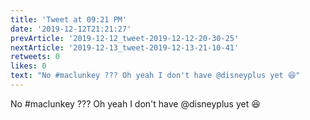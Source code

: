 ```yaml
---
title: 'Tweet at 09:21 PM'
date: '2019-12-12T21:21:27'
prevArticle: '2019-12-12_tweet-2019-12-12-20-30-25'
nextArticle: '2019-12-13_tweet-2019-12-13-21-10-41'
retweets: 0
likes: 0
text: "No #maclunkey ??? Oh yeah I don't have @disneyplus yet 😆"
---
```

No #maclunkey ??? Oh yeah I don't have @disneyplus yet 😆